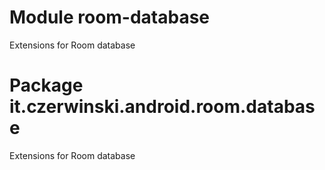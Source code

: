 # Module room-database

Extensions for Room database

# Package it.czerwinski.android.room.database

Extensions for Room database
